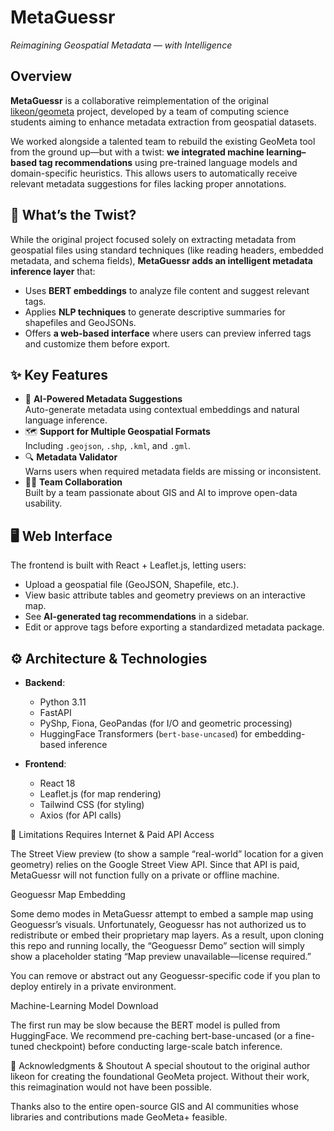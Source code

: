 # MetaGuessr
_Reimagining Geospatial Metadata — with Intelligence_

## Overview

**MetaGuessr** is a collaborative reimplementation of the original [likeon/geometa](https://github.com/likeon/geometa) project, developed by a team of computing science students aiming to enhance metadata extraction from geospatial datasets.  

We worked alongside a talented team to rebuild the existing GeoMeta tool from the ground up—but with a twist: **we integrated machine learning–based tag recommendations** using pre-trained language models and domain-specific heuristics. This allows users to automatically receive relevant metadata suggestions for files lacking proper annotations.

## 🔀 What’s the Twist?

While the original project focused solely on extracting metadata from geospatial files using standard techniques (like reading headers, embedded metadata, and schema fields), **MetaGuessr adds an intelligent metadata inference layer** that:

- Uses **BERT embeddings** to analyze file content and suggest relevant tags.  
- Applies **NLP techniques** to generate descriptive summaries for shapefiles and GeoJSONs.  
- Offers **a web-based interface** where users can preview inferred tags and customize them before export.

## ✨ Key Features

- 🧠 **AI-Powered Metadata Suggestions**  
  Auto-generate metadata using contextual embeddings and natural language inference.
- 🗺️ **Support for Multiple Geospatial Formats**  
  Including `.geojson`, `.shp`, `.kml`, and `.gml`.
- 🔍 **Metadata Validator**  
  Warns users when required metadata fields are missing or inconsistent.
- 🧑‍💻 **Team Collaboration**  
  Built by a team passionate about GIS and AI to improve open-data usability.

## 🖥️ Web Interface

The frontend is built with React + Leaflet.js, letting users:

- Upload a geospatial file (GeoJSON, Shapefile, etc.).  
- View basic attribute tables and geometry previews on an interactive map.  
- See **AI-generated tag recommendations** in a sidebar.  
- Edit or approve tags before exporting a standardized metadata package.

## ⚙️ Architecture & Technologies

- **Backend**:  
  - Python 3.11  
  - FastAPI  
  - PyShp, Fiona, GeoPandas (for I/O and geometric processing)  
  - HuggingFace Transformers (`bert-base-uncased`) for embedding-based inference  

- **Frontend**:  
  - React 18  
  - Leaflet.js (for map rendering)  
  - Tailwind CSS (for styling)  
  - Axios (for API calls)  

📌 Limitations
Requires Internet & Paid API Access

The Street View preview (to show a sample “real-world” location for a given geometry) relies on the Google Street View API. Since that API is paid, MetaGuessr will not function fully on a private or offline machine.

Geoguessr Map Embedding

Some demo modes in MetaGuessr attempt to embed a sample map using Geoguessr’s visuals. Unfortunately, Geoguessr has not authorized us to redistribute or embed their proprietary map layers. As a result, upon cloning this repo and running locally, the “Geoguessr Demo” section will simply show a placeholder stating “Map preview unavailable—license required.”

You can remove or abstract out any Geoguessr-specific code if you plan to deploy entirely in a private environment.

Machine-Learning Model Download

The first run may be slow because the BERT model is pulled from HuggingFace. We recommend pre-caching bert-base-uncased (or a fine-tuned checkpoint) before conducting large-scale batch inference.

🙏 Acknowledgments & Shoutout
A special shoutout to the original author likeon for creating the foundational GeoMeta project. Without their work, this reimagination would not have been possible.

Thanks also to the entire open-source GIS and AI communities whose libraries and contributions made GeoMeta+ feasible.